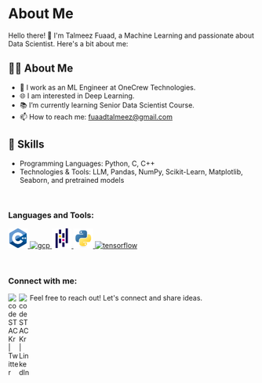 # About Me

Hello there! 👋 I'm Talmeez Fuaad, a Machine Learning and passionate about Data Scientist. Here's a bit about me:

## 👨‍💻 About Me

- 💼 I work as an ML Engineer at OneCrew Technologies.
- 🌐 I am interested in Deep Learning.
- 📚 I’m currently learning Senior Data Scientist Course.
- 📫 How to reach me: fuaadtalmeez@gmail.com

## 🚀 Skills

- Programming Languages: Python, C, C++
- Technologies & Tools: LLM, Pandas, NumPy, Scikit-Learn, Matplotlib, Seaborn, and pretrained models



<br />

<h3 align="left">Languages and Tools:</h3>
<p align="left"> <a href="https://www.w3schools.com/cpp/" target="_blank" rel="noreferrer"> <img src="https://raw.githubusercontent.com/devicons/devicon/master/icons/cplusplus/cplusplus-original.svg" alt="cplusplus" width="40" height="40"/> </a> <a href="https://cloud.google.com" target="_blank" rel="noreferrer"> <img src="https://www.vectorlogo.zone/logos/google_cloud/google_cloud-icon.svg" alt="gcp" width="40" height="40"/> </a> <a href="https://pandas.pydata.org/" target="_blank" rel="noreferrer"> <img src="https://raw.githubusercontent.com/devicons/devicon/2ae2a900d2f041da66e950e4d48052658d850630/icons/pandas/pandas-original.svg" alt="pandas" width="40" height="40"/> </a> <a href="https://www.python.org" target="_blank" rel="noreferrer"> <img src="https://raw.githubusercontent.com/devicons/devicon/master/icons/python/python-original.svg" alt="python" width="40" height="40"/> </a> <a href="https://www.tensorflow.org" target="_blank" rel="noreferrer"> <img src="https://www.vectorlogo.zone/logos/tensorflow/tensorflow-icon.svg" alt="tensorflow" width="40" height="40"/> </a> </p>
<br />


### Connect with me:


[<img align="left" alt="codeSTACKr | Twitter" width="22px" src="https://cdn.jsdelivr.net/npm/simple-icons@v3/icons/twitter.svg" />][twitter]
[<img align="left" alt="codeSTACKr | LinkedIn" width="22px" src="https://cdn.jsdelivr.net/npm/simple-icons@v3/icons/linkedin.svg" />][linkedin]


[twitter]: https://twitter.com/itstalmeez
[linkedin]: https://www.linkedin.com/in/itstalmeez/


Feel free to reach out! Let's connect and share ideas.

<!--
Optional: Add badges for your profiles on other platforms
[![Twitter Follow](https://img.shields.io/twitter/follow/your-twitter-handle?style=social)](https://twitter.com/your-twitter-handle)
[![LinkedIn Connect](https://img.shields.io/badge/connect-with%20me-blue.svg?style=flat&logo=linkedin)](https://www.linkedin.com/in/your-linkedin-profile/)
-->
